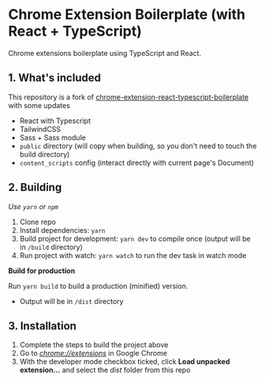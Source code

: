# Chrome Extension Boilerplate (with React + TypeScript)

Chrome extensions boilerplate using TypeScript and React. 

## 1. What's included

This repository is a fork of [chrome-extension-react-typescript-boilerplate](https://github.com/martellaj/chrome-extension-react-typescript-boilerplate) with some updates

- React with Typescript
- TailwindCSS
- Sass + Sass module
- `public` directory (will copy when building, so you don't need to touch the build directory)
- `content_scripts` config (interact directly with current page's Document)

## 2. Building

_Use `yarn` or `npm`_

1. Clone repo
2. Install dependencies: `yarn`
3. Build project for development: `yarn dev` to compile once (output will be in `/build` directory)
4. Run project with watch: `yarn watch` to run the dev task in watch mode

**Build for production**

Run `yarn build` to build a production (minified) version. 
- Output will be in `/dist` directory

## 3. Installation

1.  Complete the steps to build the project above
2.  Go to [_chrome://extensions_](chrome://extensions) in Google Chrome
3.  With the developer mode checkbox ticked, click **Load unpacked extension...** and select the _dist_ folder from this repo
